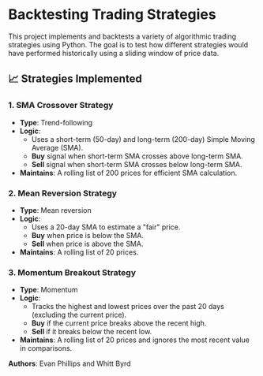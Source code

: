 # Backtesting Trading Strategies

This project implements and backtests a variety of algorithmic trading strategies using Python. The goal is to test how different strategies would have performed historically using a sliding window of price data.

## 📈 Strategies Implemented

### 1. **SMA Crossover Strategy**
- **Type**: Trend-following
- **Logic**: 
  - Uses a short-term (50-day) and long-term (200-day) Simple Moving Average (SMA).
  - **Buy** signal when short-term SMA crosses above long-term SMA.
  - **Sell** signal when short-term SMA crosses below long-term SMA.
- **Maintains**: A rolling list of 200 prices for efficient SMA calculation.

### 2. **Mean Reversion Strategy**
- **Type**: Mean reversion
- **Logic**: 
  - Uses a 20-day SMA to estimate a "fair" price.
  - **Buy** when price is below the SMA.
  - **Sell** when price is above the SMA.
- **Maintains**: A rolling list of 20 prices.

### 3. **Momentum Breakout Strategy**
- **Type**: Momentum
- **Logic**:
  - Tracks the highest and lowest prices over the past 20 days (excluding the current price).
  - **Buy** if the current price breaks above the recent high.
  - **Sell** if it breaks below the recent low.
- **Maintains**: A rolling list of 20 prices and ignores the most recent value in comparisons.

**Authors**: Evan Phillips and Whitt Byrd  
